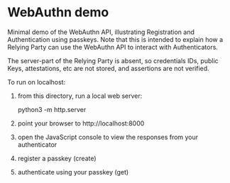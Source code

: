 # WebAuthn demo

Minimal demo of the WebAuthn API, illustrating Registration and Authentication using passkeys.
Note that this is intended to explain how a Relying Party can use the WebAuthn API to interact with Authenticators.

The server-part of the Relying Party is absent, so credentials IDs, public Keys, attestations, etc are not stored,
and assertions are not verified.

To run on localhost:

1. from this directory, run a local web server:

      python3 -m http.server

2. point your browser to http://localhost:8000
3. open the JavaScript console to view the responses from your authenticator
4. register a passkey (create)
5. authenticate using your passkey (get)

